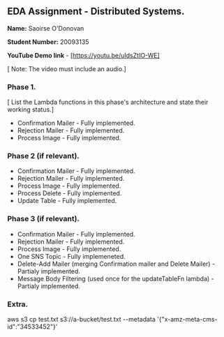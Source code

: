 ## EDA Assignment - Distributed Systems.

__Name:__ Saoirse O'Donovan

__Student Number:__ 20093135

__YouTube Demo link__ - [https://youtu.be/uIdsZtIO-WE]

[ Note: The video must include an audio.]

### Phase 1.

[ List the Lambda functions in this phase's architecture and state their working status.]

+ Confirmation Mailer - Fully implemented.
+ Rejection Mailer - Fully implemented.
+ Process Image - Fully implemented.

### Phase 2 (if relevant).

+ Confirmation Mailer - Fully implemented.
+ Rejection Mailer - Fully implemented.
+ Process Image - Fully implemented.
+ Process Delete - Fully implemented.
+ Update Table - Fully implemented.

### Phase 3 (if relevant).

+ Confirmation Mailer - Fully implemented.
+ Rejection Mailer - Fully implemented.
+ Process Image - Fully implemented.
+ One SNS Topic - Fully implemeneted.
+ Delete-Add Mailer (merging Confirmation mailer and Delete Mailer) - Partialy implemented.
+ Message Body Filtering (used once for the updateTableFn lambda) - Partialy implemented.

### Extra.

aws s3 cp test.txt s3://a-bucket/test.txt --metadata '{"x-amz-meta-cms-id":"34533452"}'
